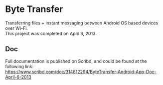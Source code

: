 # Byte Transfer

Transferring files + instant messaging between Android OS based devices over Wi-Fi.  
This project was completed on April 6, 2013.  

## Doc

Full documentation is published on Scribd, and could be found at the following link:  
https://www.scribd.com/doc/314812294/ByteTransfer-Android-App-Doc-April-6-2013
